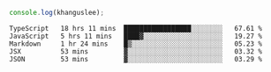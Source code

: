 ```js
console.log(khanguslee);
```

<!--START_SECTION:waka-->
```text
TypeScript   18 hrs 11 mins  █████████████████░░░░░░░░   67.61 % 
JavaScript   5 hrs 11 mins   ████▓░░░░░░░░░░░░░░░░░░░░   19.27 % 
Markdown     1 hr 24 mins    █▒░░░░░░░░░░░░░░░░░░░░░░░   05.23 % 
JSX          53 mins         ▓░░░░░░░░░░░░░░░░░░░░░░░░   03.32 % 
JSON         53 mins         ▓░░░░░░░░░░░░░░░░░░░░░░░░   03.29 % 
```
<!--END_SECTION:waka-->

<!--
**khanguslee/khanguslee** is a ✨ _special_ ✨ repository because its `README.md` (this file) appears on your GitHub profile.

Here are some ideas to get you started:

- 🔭 I’m currently working on ...
- 🌱 I’m currently learning ...
- 👯 I’m looking to collaborate on ...
- 🤔 I’m looking for help with ...
- 💬 Ask me about ...
- 📫 How to reach me: ...
- 😄 Pronouns: ...
- ⚡ Fun fact: ...
-->
